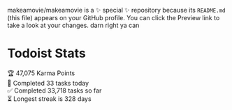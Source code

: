 makeamovie/makeamovie is a ✨ special ✨ repository because its `README.md` (this file) appears on your GitHub profile.
You can click the Preview link to take a look at your changes. darn right ya can

# Todoist Stats

<!-- TODO-IST:START -->
🏆  47,075 Karma Points           
🌸  Completed 33 tasks today           
✅  Completed 33,718 tasks so far           
⏳  Longest streak is 328 days
<!-- TODO-IST:END -->
